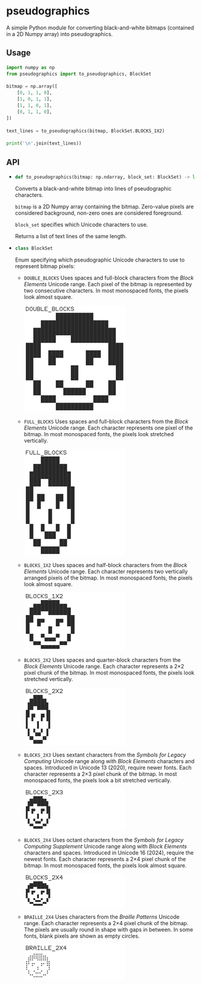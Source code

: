 # pseudographics

A simple Python module for converting black-and-white bitmaps (contained in a 2D Numpy array) into pseudographics.


## Usage

```python
import numpy as np
from pseudographics import to_pseudographics, BlockSet

bitmap = np.array([
    [0, 1, 1, 0],
    [1, 0, 1, 1],
    [1, 1, 0, 1],
    [0, 1, 1, 0],
])

text_lines = to_pseudographics(bitmap, BlockSet.BLOCKS_1X2)

print('\n'.join(text_lines))
```

## API

- ```python
  def to_pseudographics(bitmap: np.ndarray, block_set: BlockSet) -> list[str])
  ```
  Converts a black-and-white bitmap into lines of pseudographic characters.
  
  `bitmap` is a 2D Numpy array containing the bitmap. Zero-value pixels are considered background, non-zero ones are considered foreground.

  `block_set` specifies which Unicode characters to use.

  Returns a list of text lines of the same length.

- ```python
  class BlockSet
  ```
  Enum specifying which pseudographic Unicode characters to use to represent bitmap pixels:

  - `DOUBLE_BLOCKS`
    Uses spaces and full-block characters from the <i>Block Elements</i> Unicode range.
    Each pixel of the bitmap is represented by two consecutive characters.
    In most monospaced fonts, the pixels look almost square.
    
    ![DOUBLE_BLOCKS](img/double_blocks.png)
    
  - `FULL_BLOCKS`
    Uses spaces and full-block characters from the <i>Block Elements</i> Unicode range.
    Each character represents one pixel of the bitmap.
    In most monospaced fonts, the pixels look stretched vertically.
    
    ![](img/full_blocks.png)
    
  - `BLOCKS_1X2`
    Uses spaces and half-block characters from the <i>Block Elements</i> Unicode range.
    Each character represents two vertically arranged pixels of the bitmap.
    In most monospaced fonts, the pixels look almost square.
    
    ![](img/blocks_1x2.png)
    
  - `BLOCKS_2X2`
    Uses spaces and quarter-block characters from the <i>Block Elements</i> Unicode range.
    Each character represents a 2×2 pixel chunk of the bitmap.
    In most monospaced fonts, the pixels look stretched vertically.
    
    ![](img/blocks_2x2.png)
    
  - `BLOCKS_2X3`
    Uses sextant characters from the <i>Symbols for Legacy Computing</i> Unicode range along with <i>Block Elements</i> characters and spaces.
    Introduced in Unicode 13 (2020), require newer fonts.
    Each character represents a 2×3 pixel chunk of the bitmap.
    In most monospaced fonts, the pixels look a bit stretched vertically.
    
    ![](img/blocks_2x3.png)
    
  - `BLOCKS_2X4`
    Uses octant characters from the <i>Symbols for Legacy Computing Supplement</i> Unicode range along with <i>Block Elements</i> characters and spaces.
    Introduced in Unicode 16 (2024), require the newest fonts.
    Each character represents a 2×4 pixel chunk of the bitmap.
    In most monospaced fonts, the pixels look almost square.
    
    ![](img/blocks_2x4.png)
    
  - `BRAILLE_2X4`
    Uses characters from the <i>Braille Patterns</i> Unicode range.
    Each character represents a 2×4 pixel chunk of the bitmap.
    The pixels are usually round in shape with gaps in between.
    In some fonts, blank pixels are shown as empty circles.
    
    ![](img/braille_2x4.png)
